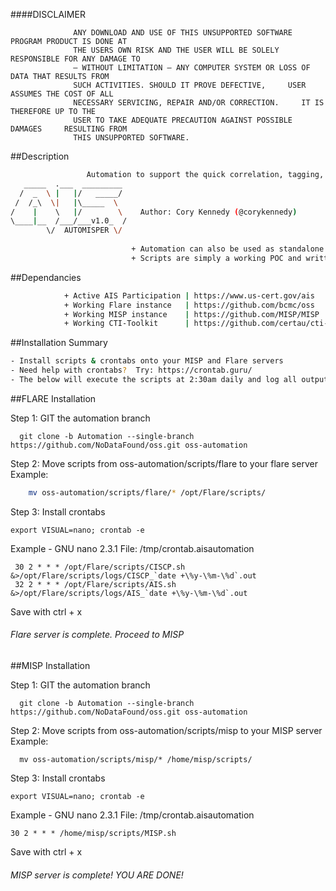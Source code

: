 ####DISCLAIMER

                  ANY DOWNLOAD AND USE OF THIS UNSUPPORTED SOFTWARE PROGRAM PRODUCT IS DONE AT
                  THE USERS OWN RISK AND THE USER WILL BE SOLELY RESPONSIBLE FOR ANY DAMAGE TO
                  – WITHOUT LIMITATION – ANY COMPUTER SYSTEM OR LOSS OF DATA THAT RESULTS FROM
                  SUCH ACTIVITIES. SHOULD IT PROVE DEFECTIVE,     USER ASSUMES THE COST OF ALL
                  NECESSARY SERVICING, REPAIR AND/OR CORRECTION.     IT IS THEREFORE UP TO THE
                  USER TO TAKE ADEQUATE PRECAUTION AGAINST POSSIBLE DAMAGES     RESULTING FROM
                  THIS UNSUPPORTED SOFTWARE.

##Description

```bash        
                 Automation to support the quick correlation, tagging, and visualization of AIS data.   
   _____  .___  _________           
  /  _  \ |   |/   _____/                           
 /  /_\  \|   |\_____  \                            
/    |    \   |/        \    Author: Cory Kennedy (@corykennedy)                       
\____|__  /___/___v1.0_  /                          
        \/  AUTOMISPER \/                            
                   
                           + Automation can also be used as standalone scripts                          
                           + Scripts are simply a working POC and written to only support TAXII 1.1  
```
                                                    
##Dependancies
```bash
            + Active AIS Participation | https://www.us-cert.gov/ais                    
            + Working Flare instance   | https://github.com/bcmc/oss
            + Working MISP instance    | https://github.com/MISP/MISP                      
            + Working CTI-Toolkit      | https://github.com/certau/cti-toolkit.git (MISP server)
```
                             
##Installation Summary
```bash
- Install scripts & crontabs onto your MISP and Flare servers               
- Need help with crontabs?  Try: https://crontab.guru/                   
- The below will execute the scripts at 2:30am daily and log all output
```
                               
##FLARE Installation

Step 1: GIT the automation branch

      git clone -b Automation --single-branch https://github.com/NoDataFound/oss.git oss-automation

Step 2:  Move scripts from oss-automation/scripts/flare to your flare server
  Example: 
```bash    
    mv oss-automation/scripts/flare/* /opt/Flare/scripts/
```
    
Step 3: Install crontabs

    export VISUAL=nano; crontab -e

Example  - GNU nano 2.3.1                    File: /tmp/crontab.aisautomation

     30 2 * * * /opt/Flare/scripts/CISCP.sh &>/opt/Flare/scripts/logs/CISCP_`date +\%y-\%m-\%d`.out
     32 2 * * * /opt/Flare/scripts/AIS.sh &>/opt/Flare/scripts/logs/AIS_`date +\%y-\%m-\%d`.out

Save with ctrl + x

###### Flare server is complete. Proceed to MISP

##MISP Installation

Step 1: GIT the automation branch

      git clone -b Automation --single-branch https://github.com/NoDataFound/oss.git oss-automation

Step 2:  Move scripts from oss-automation/scripts/misp to your MISP server
  Example: 
    
      mv oss-automation/scripts/misp/* /home/misp/scripts/

Step 3: Install crontabs

    export VISUAL=nano; crontab -e

Example  - GNU nano 2.3.1                    File: /tmp/crontab.aisautomation

    30 2 * * * /home/misp/scripts/MISP.sh

Save with ctrl + x

###### MISP server is complete! YOU ARE DONE!

